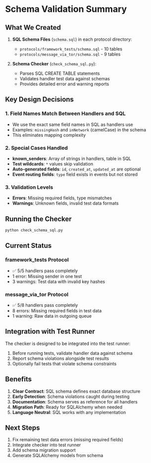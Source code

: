 # Schema Validation Summary

## What We Created

1. **SQL Schema Files** (`schema.sql`) in each protocol directory:
   - `protocols/framework_tests/schema.sql` - 10 tables
   - `protocols/message_via_tor/schema.sql` - 9 tables

2. **Schema Checker** (`check_schema_sql.py`):
   - Parses SQL CREATE TABLE statements
   - Validates handler test data against schemas
   - Provides detailed error and warning reports

## Key Design Decisions

### 1. Field Names Match Between Handlers and SQL
- We use the exact same field names in SQL as handlers use
- Examples: `missingHash` and `inNetwork` (camelCase) in the schema
- This eliminates mapping complexity

### 2. Special Cases Handled
- **known_senders**: Array of strings in handlers, table in SQL
- **Test wildcards**: `*` values skip validation
- **Auto-generated fields**: `id`, `created_at`, `updated_at` are optional
- **Event routing fields**: `type` field exists in events but not stored

### 3. Validation Levels
- **Errors**: Missing required fields, type mismatches
- **Warnings**: Unknown fields, invalid test data formats

## Running the Checker

```bash
python check_schema_sql.py
```

## Current Status

### framework_tests Protocol
- ✅ 5/5 handlers pass completely
- 1 error: Missing sender in one test
- 3 warnings: Test data with invalid key hashes

### message_via_tor Protocol  
- ✅ 5/8 handlers pass completely
- 8 errors: Missing required fields in test data
- 1 warning: Raw data in outgoing queue

## Integration with Test Runner

The checker is designed to be integrated into the test runner:

1. Before running tests, validate handler data against schema
2. Report schema violations alongside test results
3. Optionally fail tests that violate schema constraints

## Benefits

1. **Clear Contract**: SQL schema defines exact database structure
2. **Early Detection**: Schema violations caught during testing
3. **Documentation**: Schema serves as reference for all handlers
4. **Migration Path**: Ready for SQLAlchemy when needed
5. **Language Neutral**: SQL works with any implementation

## Next Steps

1. Fix remaining test data errors (missing required fields)
2. Integrate checker into test runner
3. Add schema migration support
4. Generate SQLAlchemy models from schema